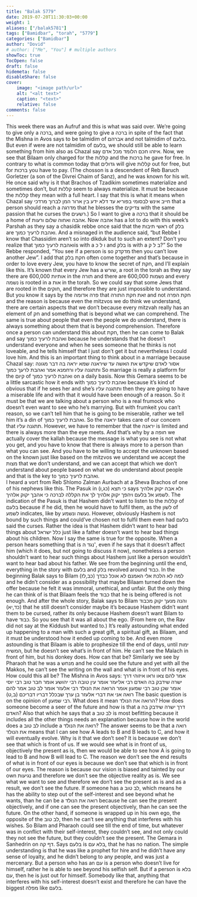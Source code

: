 ```yaml
---
title: "Balak 5779"
date: 2019-07-20T11:30:03+00:00
weight: 1
aliases: ["/balak5781"]
tags: ["Bamidbar", "torah", "5779"]
categories: ["Bamidbar"]
author: "Dovid"
# author: ["Me", "You"] # multiple authors
showToc: true
TocOpen: false
draft: false
hidemeta: false
disableShare: false
cover:
    image: "<image path/url>"
    alt: "<alt text>"
    caption: "<text>"
    relative: false
comments: false
---
```

This week there was an Aufruf and this is what was said over.
We’re going to give only a ברכה, and were going to give a ברכה in spite of the fact that the Mishna in Avos says to be talmidim of אברהם and not talmidim of בלעם. But even if were are not talmidim of בלעם, we should still be able to learn something from him also as Chazal say איזהו חכם הלומד מכל אדם. Now, we see that Bilaam only charged for the קללות and the ברכות he gave for free. In contrary to what is common today that גדולים will give קללות out for free, but for  ברכות you have to pay.
(The chosson is a descendent of Reb Baruch Gorletzer (a son of the Divrei Chaim of Sanz), and he was known for his wit. He once said why is it that Brachos of Tzadikim sometimes materialize and sometimes don’t, but קללות seem to always materialize. It must be because the קללות they mean with a full heart.
I say that this is what it means when Chazal say חייב אינש לבסומי בפוריא עד דלא ידע בין ארור המן לברוך מרדכי that a person should reach a מדרגה that he blesses the צדיקים with the same passion that he curses the רשעים.)
So I want to give a ברכה that it should be a home of אהבה ואחוה שלום ורעות. Now אהבה has a lot to do with this week’s Parshah as they say a chasidik rebbe once said that the ראשי תיבות of בלק are ואהבת לרעיך כמוך. And a misnaged in the audience said, “but Rebbe I know that Chassidim aren’t so into dikduk but to such an extent? Don’t you realize that ואהבת לרעיך כמוךis with a ו ל כ and בלק is with a ב ל ק?” So the Rebbe responded, “You see if a person is so מדקדק then you can’t love another Jew”.
I add that חקת בלק often come together and that’s because in order to love every Jew, you have to know the secret of חקת, and I’ll explain like this. It’s known that every Jew has a שורש, a root in the torah as they say there are 600,000 אותיות in the תורה and there are 600,000 נשמות and every נשמה is rooted in a אות in the torah. So we could say that some Jews that are rooted in the חוקים, and therefore they are just impossible to understand. But you know it says by the פרה אדומה that זאת חקת התורה and not חקת הפרה and the reason is because even the mitzvos we do think we understand, there are certain aspects that we don’t because every mitzvah really has an element of חק and something that is beyond what we can comprehend. The same is true about people that even the people we do understand, there is always something about them that is beyond comprehension. Therefore once a person can understand this about חקת, then he can come to Balak and say ואהבת לרעיך כמוך because he understands that he doesn’t understand everyone and when he sees someone that he thinks is not loveable, and he tells himself that I just don’t get it but nevertheless I could love him.
And this is an important thing to think about in a marriage because Chazal say:
אסור לאדם שיקדש את האשה עד שיראנה שמא יראה בה דבר מגונה ותתגנה עליו ורחמנא אמר ואהבת לרעך כמוך
So marriage is really a platform for the קיום of ואהבת לרעיך כמוך on a daily basis. Now this Gemara seems to be a little sarcastic how it ends with ואהבת לרעיך כמוך because it’s kind of obvious that if he sees her and she’s ותתגנה עליו then they are going to have a miserable life and with that it would have been enough of a reason. So it must be that we are talking about a person who is a real frumock who doesn’t even want to see who he’s marrying. But with frumkeit you can’t reason, so we can’t tell him that he is going to be miserable, rather we tell him it’s a din of ואהבת לרעיך כמוך.
So the יראנה takes care of our concern that תתגנה עליו. However, we have to remember that the יראנה is limited and there is always more than the eye meets. And that’s why by a חופה we actually cover the kallah because the message is what you see is not what you get, and you have to know that there is always more to a person than what you can see. And you have to be willing to accept the unknown based on the known just like based on the mitzvos we understand we accept the מצות that we don’t understand, and we can accept that which we don’t understand about people based on what we do understand about people and that is the key to ואהבת לרעיך כמוך.  
I heard a vort from Reb Shlomo Zalman Aurbach at a Sheva Brachos of one of his nephews like this. The Pasuk in כי תצא (כג,ו) says ולא אבה יקוק אלהיך לשמע אל בלעם ויהפך יקוק אלהיך לך את הקללה לברכה כי אהבך יקוק אלהיך. The indication of the Pasuk is that Hashem didn’t want to listen to the קללות of בלעם because if he did, then he would have to fulfil them, as the לשון of לשמע indicates, like by נעשה ונשמע. However, obviously Hashem is not bound by such things and could’ve chosen not to fulfil them even had בלעם said the curses. Rather the idea is that Hashem didn’t want to hear bad things about כלל ישראל just like a father doesn’t want to hear bad things about his children.
Now I say the same is true for the opposite. When a person hears something that is נגד ה', even if he says that it doesn’t affect him (which it does, but not going to discuss it now), nonetheless a person shouldn’t want to hear such things about Hashem just like a person wouldn’t want to hear bad about his father.
We see from the beginning until the end, everything in the story with בלעם and בלק revolved around כבוד. In the beginning Balak says to Bilam למה לא הלכת אלי האמנם לא אוכל כבדך (כב,לז) and he didn’t consider as a possibility that maybe Bilaam turned down the offer because he felt it was immoral, unethical, and unfair. But the only thing he can think of is that Bilaam feels the כבוד that he is being offered is not enough. And after the whole story, Balak says to Bilam והנה מנעך יקוק מכבוד (כד,יא) that he still doesn’t consider maybe it’s because Hashem didn’t want them to be cursed, rather its only because Hashem doesn’t want Bilam to have כבוד. So you see that it was all about the ego.
(From here on, the Rav did not say at the Kiddush but wanted to.)
It’s really astounding what ended up happening to a man with such a great gift, a spiritual gift, as Bilaam, and it must be understood how it ended up coming to be. And even more astounding is that Bilaam is able to prophesize till the end of days, until ימות המשיח, but he doesn’t see what’s in front of him. He can’t see the Malach in front of him, but his donkey does. How can that be? Similarly we see by Pharaoh that he was a מנחש and he could see the future and yet with all the Makkos, he can’t see the writing on the wall and what is in front of his eyes. How could this all be?
The Mishna in Avos says:
אמר להם צאו וראו איזוהי דרך ישרה שידבק בה האדם רבי אליעזר אומר עין טובה רבי יהושע אומר חבר טוב רבי יוסי אומר שכן טוב רבי שמעון אומר הרואה את הנולד רבי אלעזר אומר לב טוב אמר להם רואה אני את דברי אלעזר בן ערך שבכלל דבריו דבריכם (ב,ט)
The basic question is on the opinion of רבי שמעון. What does it mean הרואה את הנולד? How does someone become a seer of the future and how is that a דרך ישרה שידבק בה האדם? Also that which he says that a לב טוב is most befitting because it includes all the other things needs an explanation because how in the world does a לב טוב include a רואה את הנולד?
The answer seems to be that a רואה את הנולד means that I can see how A leads to B and B leads to C, and how it will eventually evolve. Why is it that we don’t see? It is because we don’t see that which is front of us. If we would see what is in front of us, objectively the present as is, then we would be able to see how A is going to lead to B and how B will lead to C. The reason we don’t see the end results of what is in front of our eyes is because we don’t see that which is in front of our eyes. The reason is because our vision is biased and tainted by our own נגיעות and therefore we don’t see the objective reality as is. We see what we want to see and therefore we don’t see the present as is and as a result, we don’t see the future.
If someone has a לב טוב, which means he has the ability to step out of the self-interest and see beyond what he wants, than he can be a רואה את הנולד because he can see the present objectively, and if one can see the present objectively, than he can see the future. On the other hand, if someone is wrapped up in his own ego, the opposite of the לב טוב, then he can’t see anything that interferes with his wishes. So Bilam and Pharaoh could see till the end of time, but whatever was in conflict with their self-interest, they couldn’t see, and not only could they not see the future, but they couldn’t see the present.
The Gemara in Sanhedrin on דף קה. Says בלעם is בלא עם, that he has no nation. The simple understanding is that he was like a prophet for hire and he didn’t have any sense of loyalty, and he didn’t belong to any people, and was just a mercenary. But a person who has an עם is a person who doesn’t live for himself, rather he is able to see beyond his selfish self. But if a person is בלא עם, then he is just out for himself. Somebody like that, anything that interferes with his self-interest doesn’t exist and therefore he can have the biggest מפלה like בלעם.

